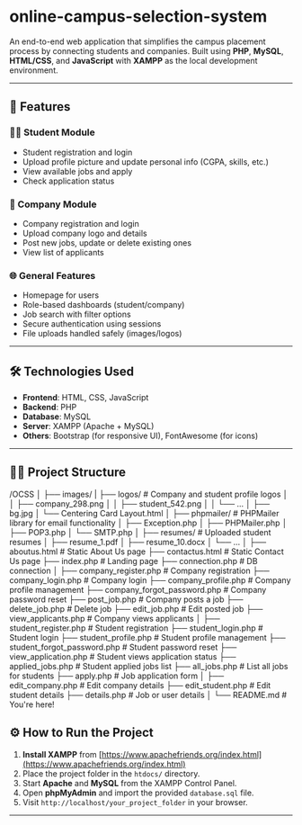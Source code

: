 # online-campus-selection-system
An end-to-end web application that simplifies the campus placement process by connecting students and companies. Built using **PHP**, **MySQL**, **HTML/CSS**, and **JavaScript** with **XAMPP** as the local development environment.

---

## 📌 Features

### 👨‍🎓 Student Module
- Student registration and login
- Upload profile picture and update personal info (CGPA, skills, etc.)
- View available jobs and apply
- Check application status

### 🏢 Company Module
- Company registration and login
- Upload company logo and details
- Post new jobs, update or delete existing ones
- View list of applicants

### 🌐 General Features
- Homepage for users
- Role-based dashboards (student/company)
- Job search with filter options
- Secure authentication using sessions
- File uploads handled safely (images/logos)

---

## 🛠️ Technologies Used

- **Frontend**: HTML, CSS, JavaScript
- **Backend**: PHP
- **Database**: MySQL
- **Server**: XAMPP (Apache + MySQL)
- **Others**: Bootstrap (for responsive UI), FontAwesome (for icons)

---

## 🧑‍💻 Project Structure
/OCSS
│
├── images/
| ├── logos/                      # Company and student profile logos
│   │   ├── company_298.png
│   │   ├── student_542.png
│   │   └── ...
│   ├── bg.jpg
│   └── Centering Card Layout.html
│
├── phpmailer/                      # PHPMailer library for email functionality
│   ├── Exception.php
│   ├── PHPMailer.php
│   ├── POP3.php
│   └── SMTP.php
│
├── resumes/                        # Uploaded student resumes
│   ├── resume_1.pdf
│   ├── resume_10.docx
│   └── ...
│
├── aboutus.html                    # Static About Us page
├── contactus.html                  # Static Contact Us page
├── index.php                       # Landing page
├── connection.php                  # DB connection
│
├── company_register.php            # Company registration
├── company_login.php               # Company login
├── company_profile.php             # Company profile management
├── company_forgot_password.php     # Company password reset
├── post_job.php                    # Company posts a job
├── delete_job.php                  # Delete job
├── edit_job.php                    # Edit posted job
├── view_applicants.php             # Company views applicants
│
├── student_register.php            # Student registration
├── student_login.php               # Student login
├── student_profile.php             # Student profile management
├── student_forgot_password.php     # Student password reset
├── view_application.php            # Student views application status
├── applied_jobs.php                # Student applied jobs list
├── all_jobs.php                    # List all jobs for students
├── apply.php                       # Job application form
│
├── edit_company.php                # Edit company details
├── edit_student.php                # Edit student details
├── details.php                     # Job or user details
│
└── README.md                       # You're here!


## ⚙️ How to Run the Project

1. **Install XAMPP** from [https://www.apachefriends.org/index.html](https://www.apachefriends.org/index.html)
2. Place the project folder in the `htdocs/` directory.
3. Start **Apache** and **MySQL** from the XAMPP Control Panel.
4. Open **phpMyAdmin** and import the provided `database.sql` file.
5. Visit `http://localhost/your_project_folder` in your browser.

---
